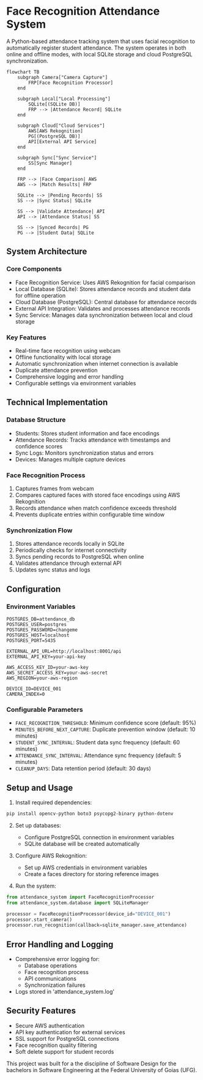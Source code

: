 # Face Recognition Attendance System

A Python-based attendance tracking system that uses facial recognition to automatically register student attendance. The system operates in both online and offline modes, with local SQLite storage and cloud PostgreSQL synchronization.

```mermaid
flowchart TB
    subgraph Camera["Camera Capture"]
        FRP[Face Recognition Processor]
    end

    subgraph Local["Local Processing"]
        SQLite[(SQLite DB)]
        FRP --> |Attendance Record| SQLite
    end

    subgraph Cloud["Cloud Services"]
        AWS[AWS Rekognition]
        PG[(PostgreSQL DB)]
        API[External API Service]
    end

    subgraph Sync["Sync Service"]
        SS[Sync Manager]
    end

    FRP --> |Face Comparison| AWS
    AWS --> |Match Results| FRP

    SQLite --> |Pending Records| SS
    SS --> |Sync Status| SQLite

    SS --> |Validate Attendance| API
    API --> |Attendance Status| SS

    SS --> |Synced Records| PG
    PG --> |Student Data| SQLite
```

## System Architecture

### Core Components

- Face Recognition Service: Uses AWS Rekognition for facial comparison
- Local Database (SQLite): Stores attendance records and student data for offline operation
- Cloud Database (PostgreSQL): Central database for attendance records
- External API Integration: Validates and processes attendance records
- Sync Service: Manages data synchronization between local and cloud storage

### Key Features

- Real-time face recognition using webcam
- Offline functionality with local storage
- Automatic synchronization when internet connection is available
- Duplicate attendance prevention
- Comprehensive logging and error handling
- Configurable settings via environment variables

## Technical Implementation

### Database Structure

- Students: Stores student information and face encodings
- Attendance Records: Tracks attendance with timestamps and confidence scores
- Sync Logs: Monitors synchronization status and errors
- Devices: Manages multiple capture devices

### Face Recognition Process

1. Captures frames from webcam
2. Compares captured faces with stored face encodings using AWS Rekognition
3. Records attendance when match confidence exceeds threshold
4. Prevents duplicate entries within configurable time window

### Synchronization Flow

1. Stores attendance records locally in SQLite
2. Periodically checks for internet connectivity
3. Syncs pending records to PostgreSQL when online
4. Validates attendance through external API
5. Updates sync status and logs

## Configuration

### Environment Variables

```env
POSTGRES_DB=attendance_db
POSTGRES_USER=postgres
POSTGRES_PASSWORD=changeme
POSTGRES_HOST=localhost
POSTGRES_PORT=5435

EXTERNAL_API_URL=http://localhost:8001/api
EXTERNAL_API_KEY=your-api-key

AWS_ACCESS_KEY_ID=your-aws-key
AWS_SECRET_ACCESS_KEY=your-aws-secret
AWS_REGION=your-aws-region

DEVICE_ID=DEVICE_001
CAMERA_INDEX=0
```

### Configurable Parameters

- `FACE_RECOGNITION_THRESHOLD`: Minimum confidence score (default: 95%)
- `MINUTES_BEFORE_NEXT_CAPTURE`: Duplicate prevention window (default: 10 minutes)
- `STUDENT_SYNC_INTERVAL`: Student data sync frequency (default: 60 minutes)
- `ATTENDANCE_SYNC_INTERVAL`: Attendance sync frequency (default: 5 minutes)
- `CLEANUP_DAYS`: Data retention period (default: 30 days)

## Setup and Usage

1. Install required dependencies:

```bash
pip install opencv-python boto3 psycopg2-binary python-dotenv
```

2. Set up databases:

   - Configure PostgreSQL connection in environment variables
   - SQLite database will be created automatically

3. Configure AWS Rekognition:

   - Set up AWS credentials in environment variables
   - Create a faces directory for storing reference images

4. Run the system:

```python
from attendance_system import FaceRecognitionProcessor
from attendance_system.database import SQLiteManager

processor = FaceRecognitionProcessor(device_id="DEVICE_001")
processor.start_camera()
processor.run_recognition(callback=sqlite_manager.save_attendance)
```

## Error Handling and Logging

- Comprehensive error logging for:
  - Database operations
  - Face recognition process
  - API communications
  - Synchronization failures
- Logs stored in 'attendance_system.log'

## Security Features

- Secure AWS authentication
- API key authentication for external services
- SSL support for PostgreSQL connections
- Face recognition quality filtering
- Soft delete support for student records

This project was built for a the discipline of Software Design for the bachelors in Software Engineering at the Federal University of Goias (UFG).
